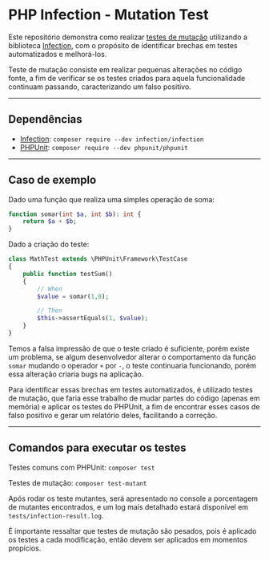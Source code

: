 # PHP Infection - Mutation Test


Este repositório demonstra como realizar [testes de mutação](https://pt.wikipedia.org/wiki/Teste_de_muta%C3%A7%C3%A3o) 
utilizando a biblioteca [Infection](https://github.com/infection/infection), com o propósito de identificar brechas em testes automatizados e melhorá-los.

Teste de mutação consiste em realizar pequenas alterações no código fonte, a fim de verificar se os testes criados para aquela funcionalidade 
continuam passando, caracterizando um falso positivo.

---

## Dependências

- [Infection](https://github.com/infection/infection): `composer require --dev infection/infection`
- [PHPUnit](https://github.com/sebastianbergmann/phpunit): `composer require --dev phpunit/phpunit`

---

## Caso de exemplo

Dado uma função que realiza uma simples operação de soma:
```php
function somar(int $a, int $b): int {
    return $a + $b;
}
```

Dado a criação do teste:

```php
class MathTest extends \PHPUnit\Framework\TestCase
{
    public function testSum()
    {
        // When
        $value = somar(1,0);

        // Then
        $this->assertEquals(1, $value);
    }
}
```

Temos a falsa impressão de que o teste criado é suficiente, porém existe um problema, se algum desenvolvedor 
alterar o comportamento da função `somar` mudando o operador `+` por `-`, o teste continuaria funcionando, 
porém essa alteração criaria bugs na aplicação.


Para identificar essas brechas em testes automatizados, é utilizado testes de mutação, 
que faria esse trabalho de mudar partes do código (apenas em memória) e aplicar os testes do PHPUnit,
a fim de encontrar esses casos de falso positivo e gerar um relatório deles, facilitando a correção.

---

## Comandos para executar os testes

Testes comuns com PHPUnit: `composer test`

Testes de mutação: `composer test-mutant`

Após rodar os teste mutantes, será apresentado no console a porcentagem de mutantes encontrados, 
e um log mais detalhado estará disponível em `tests/infection-result.log`.

É importante ressaltar que testes de mutação são pesados, pois é aplicado os testes a cada modificação, então devem ser aplicados em momentos propícios.




